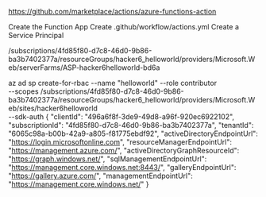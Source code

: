 https://github.com/marketplace/actions/azure-functions-action

Create the Function App
Create  .github/workflow/actions.yml
Create a Service Principal

/subscriptions/4fd85f80-d7c8-46d0-9b86-ba3b7402377a/resourceGroups/hacker6_helloworld/providers/Microsoft.Web/serverFarms/ASP-hacker6helloworld-bd6a

  az ad sp create-for-rbac --name "helloworld" --role contributor \
                            --scopes /subscriptions/4fd85f80-d7c8-46d0-9b86-ba3b7402377a/resourceGroups/hacker6_helloworld/providers/Microsoft.Web/sites/hacker6helloworld \
                            --sdk-auth
{
  "clientId": "496a6f8f-3de9-49d8-a96f-920ec6922102",
  "subscriptionId": "4fd85f80-d7c8-46d0-9b86-ba3b7402377a",
  "tenantId": "6065c98a-b00b-42a9-a805-f81775ebdf92",
  "activeDirectoryEndpointUrl": "https://login.microsoftonline.com",
  "resourceManagerEndpointUrl": "https://management.azure.com/",
  "activeDirectoryGraphResourceId": "https://graph.windows.net/",
  "sqlManagementEndpointUrl": "https://management.core.windows.net:8443/",
  "galleryEndpointUrl": "https://gallery.azure.com/",
  "managementEndpointUrl": "https://management.core.windows.net/"
}

